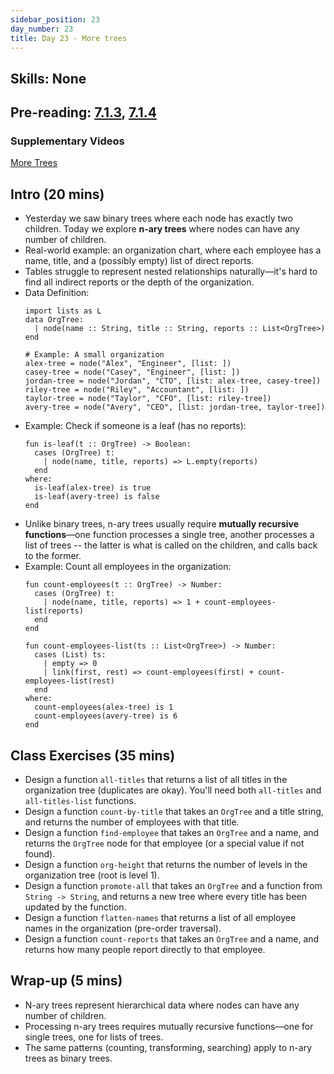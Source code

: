 ```yaml
---
sidebar_position: 23
day_number: 23
title: Day 23 - More trees
---
```


## Skills: None

## Pre-reading: [7.1.3](<%7B%7BDCIC_DOMAIN%7D%7D/trees.html#(part._.Summarizing_.How_to_.Approach_.Tree_.Problems)>), [7.1.4](<%7B%7BDCIC_DOMAIN%7D%7D/trees.html#(part._.Study_.Questions)>)

### Supplementary Videos

[More Trees](https://northeastern.hosted.panopto.com/Panopto/Pages/Viewer.aspx?id=0d630457-d569-4e49-884e-b37c00bde3ce)

## Intro (20 mins)

- Yesterday we saw binary trees where each node has exactly two children. Today we explore **n-ary trees** where nodes can have any number of children.
- Real-world example: an organization chart, where each employee has a name, title, and a (possibly empty) list of direct reports.
- Tables struggle to represent nested relationships naturally—it's hard to find all indirect reports or the depth of the organization.
- Data Definition:
  ```pyret
  import lists as L
  data OrgTree:
    | node(name :: String, title :: String, reports :: List<OrgTree>)
  end

  # Example: A small organization
  alex-tree = node("Alex", "Engineer", [list: ])
  casey-tree = node("Casey", "Engineer", [list: ])
  jordan-tree = node("Jordan", "CTO", [list: alex-tree, casey-tree])
  riley-tree = node("Riley", "Accountant", [list: ])
  taylor-tree = node("Taylor", "CFO", [list: riley-tree])
  avery-tree = node("Avery", "CEO", [list: jordan-tree, taylor-tree])
  ```
- Example: Check if someone is a leaf (has no reports):
  ```pyret
  fun is-leaf(t :: OrgTree) -> Boolean:
    cases (OrgTree) t:
      | node(name, title, reports) => L.empty(reports)
    end
  where:
    is-leaf(alex-tree) is true
    is-leaf(avery-tree) is false
  end
  ```
- Unlike binary trees, n-ary trees usually require **mutually recursive functions**—one function processes a single tree, another processes a list of trees -- the latter is what is called on the children, and calls back to the former.
- Example: Count all employees in the organization:
  ```pyret
  fun count-employees(t :: OrgTree) -> Number:
    cases (OrgTree) t:
      | node(name, title, reports) => 1 + count-employees-list(reports)
    end
  end

  fun count-employees-list(ts :: List<OrgTree>) -> Number:
    cases (List) ts:
      | empty => 0
      | link(first, rest) => count-employees(first) + count-employees-list(rest)
    end
  where:
    count-employees(alex-tree) is 1
    count-employees(avery-tree) is 6
  end
  ```

## Class Exercises (35 mins)

- Design a function `all-titles` that returns a list of all titles in the organization tree (duplicates are okay). You'll need both `all-titles` and `all-titles-list` functions.
- Design a function `count-by-title` that takes an `OrgTree` and a title string, and returns the number of employees with that title.
- Design a function `find-employee` that takes an `OrgTree` and a name, and returns the `OrgTree` node for that employee (or a special value if not found).
- Design a function `org-height` that returns the number of levels in the organization tree (root is level 1).
- Design a function `promote-all` that takes an `OrgTree` and a function from `String -> String`, and returns a new tree where every title has been updated by the function.
- Design a function `flatten-names` that returns a list of all employee names in the organization (pre-order traversal).
- Design a function `count-reports` that takes an `OrgTree` and a name, and returns how many people report directly to that employee.

## Wrap-up (5 mins)

- N-ary trees represent hierarchical data where nodes can have any number of children.
- Processing n-ary trees requires mutually recursive functions—one for single trees, one for lists of trees.
- The same patterns (counting, transforming, searching) apply to n-ary trees as binary trees.
